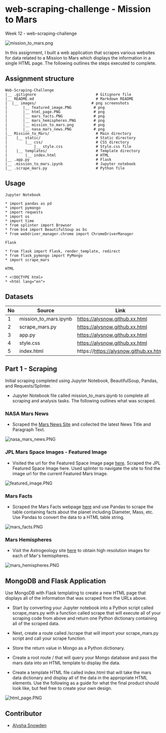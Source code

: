 # web-scraping-challenge - Mission to Mars
Week 12 - web-scraping-challenge

![mission_to_mars.png](images/mission_to_mars.png)

In this assignment, I built a web application that scrapes various websites for data related to a Mission to Mars which displays the information in a single HTML page. The following outlines the steps executed to complete.

## Assignment structure
```
Web-Scraping-Challenge
|__ .gitignore                           # Gitignore file
|__ README.md                            # Markdown README
|  |__ images/                         # png screenshots
|       |__ featured_image.PNG          # png
|       |__ html_page.PNG               # png
|       |__ mars_facts.PNG              # png
|       |__ mars_hemispheres.PNG        # png
|       |__ mission_to_mars.png         # png
|       |__ nasa_mars_news.PNG          # png
|__ Mission_to_Mars/                     # Main directory
|    |__ static/                         # Static directory
|        |__ css/                        # CSS directory
|            |__ style.css               # Style.css file
|    |__ templates/                      # Template directory
|        |__ index.html                  # HTML
|__ .app.py                              # Flask
|__ .mission_to_mars.ipynb               # Jupyter notebook
|__ .scrape_mars.py                      # Python file

```


## Usage

```
Jupyter Notebook

* import pandas as pd
* import pymongo
* import requests
* import os
* import time
* from splinter import Browser
* from bs4 import BeautifulSoup as bs
* from webdriver_manager.chrome import ChromeDriverManager

Flask

* from flask import Flask, render_template, redirect
* from flask_pymongo import PyMongo
* import scrape_mars

HTML

* <!DOCTYPE html>
* <html lang="en">

```

## Datasets 

|No|Source|Link|
|-|-|-|
|1|mission_to_mars.ipynb|https://alysnow.github.xx.html|
|2|scrape_mars.py|https://alysnow.github.xx.html|
|3|app.py|https://alysnow.github.xx.html|
|4|style.css|https://alysnow.github.xx.html|
|5|index.html|https://https://alysnow.github.xx.html|


## Part 1 - Scraping

Initial scraping completed using Jupyter Notebook, BeautifulSoup, Pandas, and Requests/Splinter.

 * Jupyter Notebook file called mission_to_mars.ipynb to complete all scraping and analysis tasks. The following outlines what was scraped.


### NASA Mars News

 * Scraped the [Mars News Site](https://redplanetscience.com) and collected the latest News Title and Paragraph Text.
 
![nasa_mars_news.PNG](images/nasa_mars_news.PNG)


### JPL Mars Space Images - Featured Image

 * Visited the url for the Featured Space Image page [here](https://spaceimages-mars.com). Scraped the JPL Featured Space Image here. Used splinter to navigate the site to find the image url for the current Featured Mars Image.

![featured_image.PNG](Images/featured_image.PNG)


### Mars Facts

 * Scraped the Mars Facts webpage [here](https://galaxyfacts-mars.com) and use Pandas to scrape the table containing facts about the planet including Diameter, Mass, etc. Use Pandas to convert the data to a HTML table string.

![mars_facts.PNG](Images/mars_facts.PNG)


### Mars Hemispheres

 * Visit the Astrogeology site [here](https://marshemispheres.com) to obtain high resolution images for each of Mar's hemispheres.
 
![mars_hemispheres.PNG](Images/mars_hemispheres.PNG)


## MongoDB and Flask Application

Use MongoDB with Flask templating to create a new HTML page that displays all of the information that was scraped from the URLs above.

 * Start by converting your Jupyter notebook into a Python script called scrape_mars.py with a function called scrape that will execute all of your scraping code from above and return one Python dictionary containing all of the scraped data.

 * Next, create a route called /scrape that will import your scrape_mars.py script and call your scrape function.

 * Store the return value in Mongo as a Python dictionary.

 * Create a root route / that will query your Mongo database and pass the mars data into an HTML template to display the data.

 * Create a template HTML file called index.html that will take the mars data dictionary and display all of the data in the appropriate HTML elements. Use the following as a guide for what the final product should look like, but feel free to create your own design.

![html_page.PNG](Images/html_page.PNG)


## Contributor
- [Alysha Snowden](https://github.com/alysnow)




















